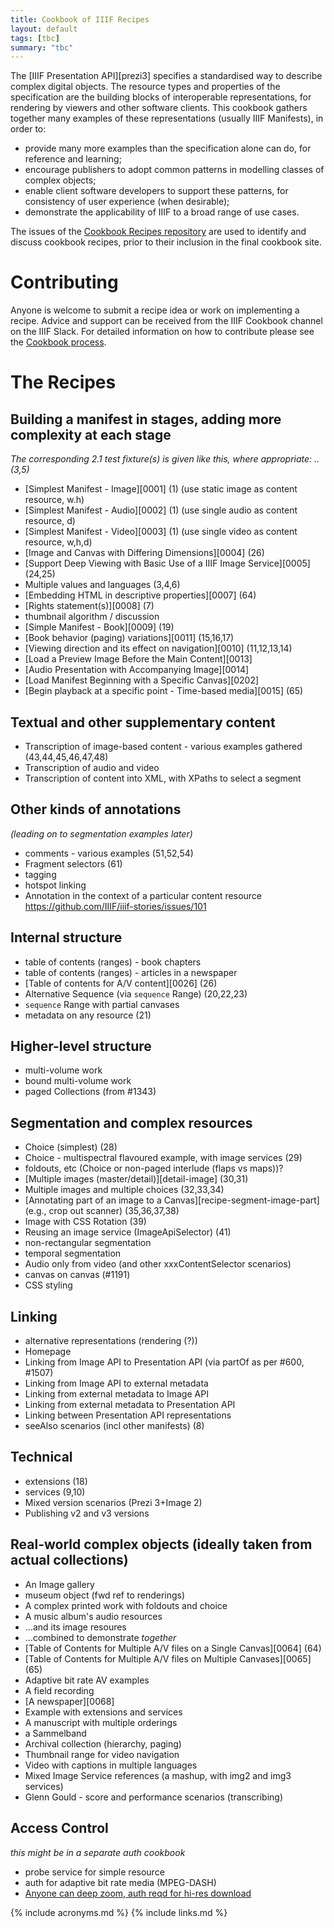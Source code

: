 ```yaml
---
title: Cookbook of IIIF Recipes
layout: default
tags: [tbc]
summary: "tbc"
---
```


The [IIIF Presentation API][prezi3] specifies a standardised way to describe complex digital objects. The resource types and properties of the specification are the building blocks of interoperable representations, for rendering by viewers and other software clients. This cookbook gathers together many examples of these representations (usually IIIF Manifests), in order to:

* provide many more examples than the specification alone can do, for reference and learning;
* encourage publishers to adopt common patterns in modelling classes of complex objects;
* enable client software developers to support these patterns, for consistency of user experience (when desirable);
* demonstrate the applicability of IIIF to a broad range of use cases.

The issues of the [Cookbook Recipes repository](https://github.com/IIIF/cookbook-recipes/issues) are used to identify and discuss cookbook recipes, prior to their inclusion in the final cookbook site.

# Contributing

Anyone is welcome to submit a recipe idea or work on implementing a recipe. Advice and support can be received from the IIIF Cookbook channel on the IIIF Slack. For detailed information on how to contribute please see the [Cookbook process](recipe/).

# The Recipes

## Building a manifest in stages, adding more complexity at each stage

_The corresponding 2.1 test fixture(s) is given like this, where appropriate: ..(3,5)_

* [Simplest Manifest - Image][0001] (1) (use static image as content resource, w.h)
* [Simplest Manifest - Audio][0002] (1) (use single audio as content resource, d)
* [Simplest Manifest - Video][0003] (1) (use single video as content resource, w,h,d)
* [Image and Canvas with Differing Dimensions][0004] (26)
* [Support Deep Viewing with Basic Use of a IIIF Image Service][0005] (24,25)
* Multiple values and languages (3,4,6)
* [Embedding HTML in descriptive properties][0007] (64)
* [Rights statement\(s\)][0008] (7)
* thumbnail algorithm / discussion
* [Simple Manifest - Book][0009] (19)
* [Book behavior (paging) variations][0011] (15,16,17) 
* [Viewing direction and its effect on navigation][0010] (11,12,13,14)
* [Load a Preview Image Before the Main Content][0013]
* [Audio Presentation with Accompanying Image][0014]
* [Load Manifest Beginning with a Specific Canvas][0202]
* [Begin playback at a specific point - Time-based media][0015] (65)

## Textual and other supplementary content

* Transcription of image-based content - various examples gathered (43,44,45,46,47,48)
* Transcription of audio and video
* Transcription of content into XML, with XPaths to select a segment

## Other kinds of annotations
_(leading on to segmentation examples later)_

* comments - various examples (51,52,54)
* Fragment selectors (61)
* tagging
* hotspot linking
* Annotation in the context of a particular content resource https://github.com/IIIF/iiif-stories/issues/101

## Internal structure

* table of contents (ranges) - book chapters
* table of contents (ranges) - articles in a newspaper
* [Table of contents for A/V content][0026] (26)
* Alternative Sequence (via `sequence` Range) (20,22,23)
* `sequence` Range with partial canvases
* metadata on any resource (21)

## Higher-level structure

* multi-volume work
* bound multi-volume work
* paged Collections (from #1343)

## Segmentation and complex resources

* Choice (simplest) (28)
* Choice - multispectral flavoured example, with image services (29)
* foldouts, etc (Choice or non-paged interlude (flaps vs maps))?
* [Multiple images (master/detail)][detail-image] (30,31)
* Multiple images and multiple choices (32,33,34)
* [Annotating part of an image to a Canvas][recipe-segment-image-part] (e.g., crop out scanner) (35,36,37,38)
* Image with CSS Rotation (39)
* Reusing an image service (ImageApiSelector) (41)
* non-rectangular segmentation
* temporal segmentation
* Audio only from video (and other xxxContentSelector scenarios)
* canvas on canvas (#1191)
* CSS styling

## Linking

* alternative representations (rendering (?))
* Homepage
* Linking from Image API to Presentation API (via partOf as per #600, #1507)
* Linking from Image API to external metadata
* Linking from external metadata to Image API
* Linking from external metadata to Presentation API
* Linking between Presentation API representations
* seeAlso scenarios (incl other manifests) (8)

## Technical

* extensions (18)
* services (9,10)
* Mixed version scenarios (Prezi 3+Image 2)
* Publishing v2 and v3 versions

## Real-world complex objects (ideally taken from actual collections)

* An Image gallery
* museum object (fwd ref to renderings)
* A complex printed work with foldouts and choice
* A music album's audio resources
* ...and its image resoures
* ...combined to demonstrate _together_
* [Table of Contents for Multiple A/V files on a Single Canvas][0064] (64)
* [Table of Contents for Multiple A/V files on Multiple Canvases][0065] (65)
* Adaptive bit rate AV examples
* A field recording
* [A newspaper][0068]
* Example with extensions and services
* A manuscript with multiple orderings
* a Sammelband
* Archival collection (hierarchy, paging)
* Thumbnail range for video navigation
* Video with captions in multiple languages
* Mixed Image Service references (a mashup, with img2 and img3 services)
* Glenn Gould - score and performance scenarios (transcribing)

## Access Control
_this might be in a separate auth cookbook_

* probe service for simple resource
* auth for adaptive bit rate media (MPEG-DASH)
* [Anyone can deep zoom, auth reqd for hi-res download](https://digirati-co-uk.github.io/iiif-auth-client/?image=https://iiifauth.digtest.co.uk/img/11_kitty_joyner.jpg/info.json)

{% include acronyms.md %}
{% include links.md %}
